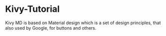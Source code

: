 # Kivy-Tutorial


Kivy MD is based on Material design which is a set of design principles, that also used by Google, for buttons and others.

